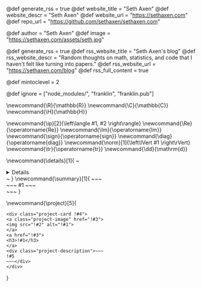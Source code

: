 <!--
Add here global page variables to use throughout your
website.
The website_* must be defined for the RSS to work
-->
@def generate_rss = true
@def website_title = "Seth Axen"
@def website_descr = "Seth Axen"
@def website_url   = "https://sethaxen.com"
@def repo_url = "https://github.com/sethaxen/sethaxen.com"

@def author = "Seth Axen"
@def image = "https://sethaxen.com/assets/seth.jpg"

@def generate_rss = true
@def rss_website_title = "Seth Axen's blog"
@def rss_website_descr = "Random thoughts on math, statistics, and code that I haven't felt like turning into papers."
@def rss_website_url   = "https://sethaxen.com/blog"
@def rss_full_content = true

@def mintoclevel = 2

<!--
Add here files or directories that should be ignored by Franklin, otherwise
these files might be copied and, if markdown, processed by Franklin which
you might not want. Indicate directories by ending the name with a `/`.
-->
@def ignore = ["node_modules/", "franklin", "franklin.pub"]

<!--
Add here global latex commands to use throughout your
pages. It can be math commands but does not need to be.
For instance:
* \newcommand{\phrase}{This is a long phrase to copy.}
-->
\newcommand{\R}{\mathbb{R}}
\newcommand{\C}{\mathbb{C}}
\newcommand{\H}{\mathbb{H}}

<!-- 
Useful commands inspired by the physics package
 -->
\newcommand{\ip}[2]{\left\langle #1, #2 \right\rangle}
\newcommand{\Re}{\operatorname{Re}}
\newcommand{\Im}{\operatorname{Im}}
\newcommand{\sign}{\operatorname{sign}}
\newcommand{\diag}{\operatorname{diag}}
\newcommand{\norm}[1]{\left\lVert #1 \right\rVert}
\newcommand{\tr}{\operatorname{tr}}
\newcommand{\dd}{\mathrm{d}}

\newcommand{\details}[1]{
    ~~~<details>~~~
    #1
    ~~~</details>~~~
}
\newcommand{\summary}[1]{
    ~~~
    <summary>~~~
    #1
    ~~~</summary>
    ~~~
}

<!-- syntax \project{name}{image}{url}{tags}{description} -->
\newcommand{\project}[5]{
~~~
<div class="project-card !#4">
<a class="project-image" href="!#3">
<img src="!#2" alt="!#1">
</a>
<a href="!#3">
<h3>!#1</h3>
</a>
<div class="project-description">~~~
!#5
~~~</div>
</div>
~~~
}

